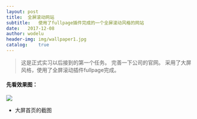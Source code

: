 ```yaml
---
layout:	post
title:	全屏滚动网站
subtitle:	使用了fullpage插件完成的一个全屏滚动风格的网站
date:	2017-12-08
author:	wodelu
header-img: img/wallpaper1.jpg
catalog:	true
---
```


> 这是正式实习以后接到的第一个任务。
> 完善一下公司的官网。
> 采用了大屏风格，使用了全屏滚动插件fullpage完成。
> 


#### 先看效果图：

![](http://m.qpic.cn/psb?/V11lwJ1S4MlyS7/.xazQabeMbRJ4aPFZMfbpplCh3p2uEZihkzPypDSyZI!/c/dGgBAAAAAAAA&bo=fAeeAwAAAAACl1U!&rf=viewer_4)

- 大屏首页的截图

   